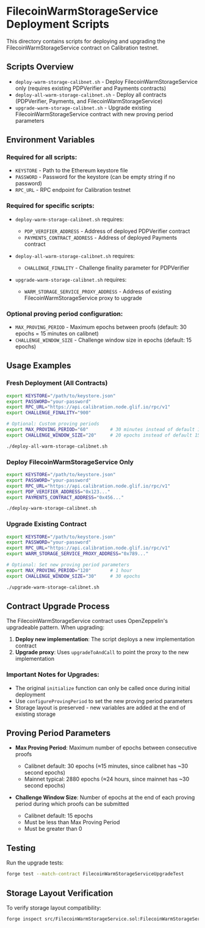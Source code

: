 # FilecoinWarmStorageService Deployment Scripts

This directory contains scripts for deploying and upgrading the FilecoinWarmStorageService contract on Calibration testnet.

## Scripts Overview

- `deploy-warm-storage-calibnet.sh` - Deploy FilecoinWarmStorageService only (requires existing PDPVerifier and Payments contracts)
- `deploy-all-warm-storage-calibnet.sh` - Deploy all contracts (PDPVerifier, Payments, and FilecoinWarmStorageService)
- `upgrade-warm-storage-calibnet.sh` - Upgrade existing FilecoinWarmStorageService contract with new proving period parameters

## Environment Variables

### Required for all scripts:
- `KEYSTORE` - Path to the Ethereum keystore file
- `PASSWORD` - Password for the keystore (can be empty string if no password)
- `RPC_URL` - RPC endpoint for Calibration testnet

### Required for specific scripts:
- `deploy-warm-storage-calibnet.sh` requires:
  - `PDP_VERIFIER_ADDRESS` - Address of deployed PDPVerifier contract
  - `PAYMENTS_CONTRACT_ADDRESS` - Address of deployed Payments contract

- `deploy-all-warm-storage-calibnet.sh` requires:
  - `CHALLENGE_FINALITY` - Challenge finality parameter for PDPVerifier

- `upgrade-warm-storage-calibnet.sh` requires:
  - `WARM_STORAGE_SERVICE_PROXY_ADDRESS` - Address of existing FilecoinWarmStorageService proxy to upgrade

### Optional proving period configuration:
- `MAX_PROVING_PERIOD` - Maximum epochs between proofs (default: 30 epochs = 15 minutes on calibnet)
- `CHALLENGE_WINDOW_SIZE` - Challenge window size in epochs (default: 15 epochs)

## Usage Examples

### Fresh Deployment (All Contracts)

```bash
export KEYSTORE="/path/to/keystore.json"
export PASSWORD="your-password"
export RPC_URL="https://api.calibration.node.glif.io/rpc/v1"
export CHALLENGE_FINALITY="900"

# Optional: Custom proving periods
export MAX_PROVING_PERIOD="60"        # 30 minutes instead of default 15 minutes
export CHALLENGE_WINDOW_SIZE="20"     # 20 epochs instead of default 15

./deploy-all-warm-storage-calibnet.sh
```

### Deploy FilecoinWarmStorageService Only

```bash
export KEYSTORE="/path/to/keystore.json"
export PASSWORD="your-password"
export RPC_URL="https://api.calibration.node.glif.io/rpc/v1"
export PDP_VERIFIER_ADDRESS="0x123..."
export PAYMENTS_CONTRACT_ADDRESS="0x456..."

./deploy-warm-storage-calibnet.sh
```

### Upgrade Existing Contract

```bash
export KEYSTORE="/path/to/keystore.json"
export PASSWORD="your-password"
export RPC_URL="https://api.calibration.node.glif.io/rpc/v1"
export WARM_STORAGE_SERVICE_PROXY_ADDRESS="0x789..."

# Optional: Set new proving period parameters
export MAX_PROVING_PERIOD="120"       # 1 hour
export CHALLENGE_WINDOW_SIZE="30"     # 30 epochs

./upgrade-warm-storage-calibnet.sh
```

## Contract Upgrade Process

The FilecoinWarmStorageService contract uses OpenZeppelin's upgradeable pattern. When upgrading:

1. **Deploy new implementation**: The script deploys a new implementation contract
2. **Upgrade proxy**: Uses `upgradeToAndCall` to point the proxy to the new implementation

### Important Notes for Upgrades:

- The original `initialize` function can only be called once during initial deployment
- Use `configureProvingPeriod` to set the new proving period parameters
- Storage layout is preserved - new variables are added at the end of existing storage

## Proving Period Parameters

- **Max Proving Period**: Maximum number of epochs between consecutive proofs
  - Calibnet default: 30 epochs (≈15 minutes, since calibnet has ~30 second epochs)
  - Mainnet typical: 2880 epochs (≈24 hours, since mainnet has ~30 second epochs)

- **Challenge Window Size**: Number of epochs at the end of each proving period during which proofs can be submitted
  - Calibnet default: 15 epochs
  - Must be less than Max Proving Period
  - Must be greater than 0

## Testing

Run the upgrade tests:
```bash
forge test --match-contract FilecoinWarmStorageServiceUpgradeTest
```

## Storage Layout Verification

To verify storage layout compatibility:
```bash
forge inspect src/FilecoinWarmStorageService.sol:FilecoinWarmStorageService storageLayout
```

